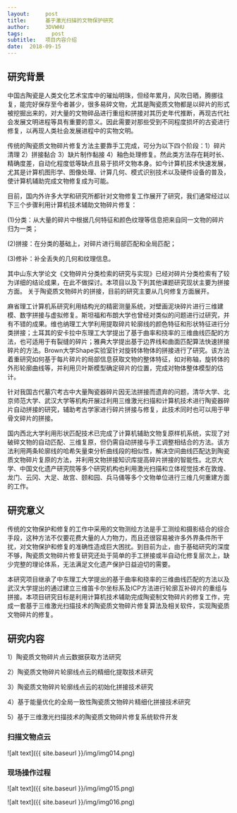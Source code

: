 ```yaml
---
layout:     post
title:      基于激光扫描的文物保护研究
author:     3DVWHU
tags: 		  post
subtitle:   项目内容介绍 
date:  2018-09-15 
---
```



## 研究背景

中国古陶瓷是人类文化艺术宝库中的璀灿明珠，但经年累月，风吹日晒，腾挪往复，能完好保存至今者甚少，很多易碎文物，尤其是陶瓷质文物都是以碎片的形式被挖掘出来的，对大量的文物碎品进行重组和拼接对其历史年代推断，再现古代社会发展文明进程等具有重要的意义。因此需要对那些受到不同程度损坏的古瓷进行修复，以再现人类社会发展进程中的实物文明。 

传统的陶瓷质文物碎片修复方法主要靠手工完成，可分为以下四个阶段：1）碎片清理 2）拼接黏合 3）缺片制作黏接 4）釉色处理修复。然此类方法存在耗时长、精确度差，自动化程度低等缺点且易于损坏文物本身。如今计算机技术快速发展，尤其是计算机图形学、图像处理、计算几何、模式识别技术以及硬件设备的普及，使计算机辅助完成文物修复成为可能。 

目前，国内外许多大学和研究所都针对文物修复工作展开了研究，我们通常经过以下三个步骤利用计算机技术辅助文物碎片修复： 

(1)分类：从大量的碎片中根据几何特征和颜色纹理等信息把来自同一文物的碎片归为一类； 

(2)拼接：在分类的基础上，对碎片进行局部匹配和全局匹配； 

(3)修补：补全丢失的几何和纹理信息。 

其中山东大学论文《文物碎片分类检索的研究与实现》已经对碎片分类检索有了较为详细的结论成果，在此不做探讨。本项目以及下列其他课题研究现状主要为拼接方面。 
关于陶瓷质文物碎片的拼接，目前的研究主要从几何修复方面展开。 

麻省理工计算机系研究利用结构光的精密测量系统，对壁画泥块碎片进行三维建模、数字拼接与虚拟修复。斯坦福和布朗大学也曾经对类似的问题进行过研究，并有不错的成果。维也纳理工大学利用提取碎片轮廓线的颜色特征和形状特征进行分类拼接；土耳其的安卡拉中东理工大学提出了基于曲率和挠率的三维曲线匹配的方法，也可适用于有裂缝的碎片；雅典大学提出基于边界线和曲面匹配算法快速拼接碎片的方法。Brown大学Shape实验室针对旋转体物体的拼接进行了研究。该方法着重研究如何基于每片碎片的局部信息获取文物的整体特征，如对称轴，旋转体的外形轮廓曲线等，并利用贝叶斯模型确定碎片的位置，完成对物体整体模型的估计。   

针对我国古代墓穴考古中大量陶瓷器碎片因无法拼接而遗弃的问题，清华大学、北京师范大学、武汉大学等机构开展过利用三维激光扫描和计算机技术进行陶瓷器碎片自动拼接的研究，辅助考古学家进行碎片拼接与修复，此技术同时也可以用于甲骨文碎片的拼接。

国内西北大学利用形状匹配技术已完成了计算机辅助文物复原样机系统，实现了对破碎文物的自动匹配、三维复原，但仍需自动拼接与手工调整相结合的方法。该方法利用两条轮廓线的哈希矢量束分析曲线段的相似性，解决空间曲线匹配达到陶瓷质文物碎片复原的方法，并利用文物拼接知识库提高碎片拼接的智能性。北京大学、中国文化遗产研究院等多个研究机构也利用激光扫描和立体视觉技术在敦煌、龙门、云冈、大足、故宫、颐和园、兵马俑等多个文物单位进行三维几何重建方面的工作。

## 研究意义

传统的文物保护和修复的工作中采用的文物测绘方法是手工测绘和摄影结合的综合手段，这种方法不仅要花费大量的人力物力，而且还很容易被许多外界条件所干扰，对文物保护和修复的准确性造成巨大困扰。到目前为止，由于基础研究的深度不够，陶瓷质文物碎片修复研究还处于简单的手工拼接或半自动化修复层次上，缺少完整的理论体系，无法满足文化遗产保护日益迫切的需要。

本研究项目继承了中东理工大学提出的基于曲率和挠率的三维曲线匹配的方法以及武汉大学提出的通过建立三维笛卡尔坐标系及ICP方法进行轮廓互补碎片的重组与拼接。本项目研究目标是利用计算机技术辅助完成陶瓷制文物碎片的修复工作，完成一套基于三维激光扫描技术的陶瓷质文物碎片修复算法及相关软件，实现陶瓷质文物碎片的修复。

## 研究内容

1）陶瓷质文物碎片点云数据获取方法研究 

2）陶瓷质文物碎片轮廓线点云的精细化提取技术研究 

3）陶瓷质文物碎片轮廓线点云的初始化拼接技术研究 

4）基于能量优化的全局一致性陶瓷质文物碎片精细化拼接技术研究 

5）基于三维激光扫描技术的陶瓷质文物碎片修复系统软件开发 

### 扫描文物点云
![alt text]({{ site.baseurl }}/img/img014.png)

### 现场操作过程
![alt text]({{ site.baseurl }}/img/img015.png)

![alt text]({{ site.baseurl }}/img/img016.png)
